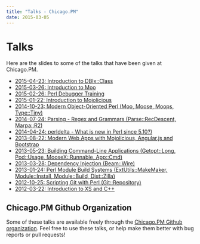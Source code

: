 ```yaml
---
title: "Talks - Chicago.PM"
date: 2015-03-05
---
```


# Talks

Here are the slides to some of the talks that have been given at Chicago.PM.

* [2015-04-23: Introduction to DBIx::Class](http://preaction.github.io/Introduction-to-DBIx-Class)
* [2015-03-26: Introduction to Moo](http://kablamo.org/slides-2014-ddg-intro-to-moo/#/)
* [2015-02-26: Perl Debugger Training](perl-debugger-training.pdf)
* [2015-01-22: Introduction to Mojolicious](http://jberger.github.io/MojoliciousIntroduction)
* [2014-10-23: Modern Object-Oriented Perl (Moo, Moose, Moops, Type::Tiny)](http://chicago.pm.org/Object-Oriented)
* [2014-07-24: Parsing - Regex and Grammars (Parse::RecDescent, Marpa::R2)](http://chicago.pm.org/Parsing-Regex-Grammars)
* [2014-04-24: perldelta - What is new in Perl since 5.10?)](http://chicago.pm.org/perldelta)
* [2013-08-22: Modern Web Apps with Mojolicious, Angular.js and Bootstrap](http://preaction.github.io/Perl/Mojo-Angular.html)
* [2013-05-23: Building Command-Line Applications (Getopt::Long, Pod::Usage, MooseX::Runnable, App::Cmd)](http://chicago.pm.org/Command-Line-Apps)
* [2013-03-28: Dependency Injection (Beam::Wire)](http://preaction.github.io/Perl/Dependency-Injection.html)
* [2013-01-24: Perl Module Build Systems (ExtUtils::MakeMaker, Module::Install, Module::Build, Dist::Zilla)](http://preaction.github.io/Perl/Compare-Building-Modules.html)
* [2012-10-25: Scripting Git with Perl (Git::Repository)](http://preaction.github.io/Perl/Scripting-Git.html)
* [2012-03-22: Introduction to XS and C++](http://preaction.github.io/Perl/Intro-XS-CXX.html)

## Chicago.PM Github Organization

Some of these talks are available freely through the [Chicago.PM Github
organization](https://github.com/chicagopm). Feel free to use these talks, or
help make them better with bug reports or pull requests!
